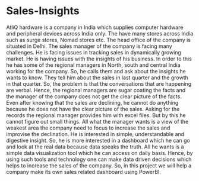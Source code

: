 # Sales-Insights
AtliQ hardware is a company in India which supplies computer hardware and peripheral devices across India only. The have many stores across India such as surge stores, Nomad stores etc. The head office of the company is situated in Delhi.
The sales manager of the company is facing many challenges. He is facing issues in tracking sales in dynamically growing market. He is having issues with the insights of his business.
In order to this he has some of the regional managers in North, south and central India working for the company. So, he calls them and ask about the insights he wants to know. They tell him about the sales in last quarter and the growth in that quarter.
So, the problem is that the conversations that are happening are verbal. Hence, the regional managers are sugar coating the facts and the manager of the company does not get the clear picture of the facts. Even after knowing that the sales are declining, he cannot do anything because he does not have the clear picture of the sales. Asking for the records the regional manager provides him with excel files. But by this he cannot figure out small things.
All what the manager wants is a view of the weakest area the company need to focus to increase the sales and improvise the declination. He is interested in simple, understandable and digestive insight. So, he is more interested in a dashboard which he can go and look at the real data because data speaks the truth. All he wants is a simple data visualization tool which he can access on daily basis.
Hence, by using such tools and technology one can make data driven decisions which helps to increase the sales of the company.
So, in this project we will help a company make its own sales related dashboard using PowerBI.
